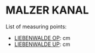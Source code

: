 # MALZER KANAL

List of measuring points:

* [LIEBENWALDE OP](./LIEBENWALDE-OP): <Value topic="rivers/pegel-online/MZK/LIEBENWALDE-OP/measurementValue"/> cm
* [LIEBENWALDE UP](./LIEBENWALDE-UP): <Value topic="rivers/pegel-online/MZK/LIEBENWALDE-UP/measurementValue"/> cm

